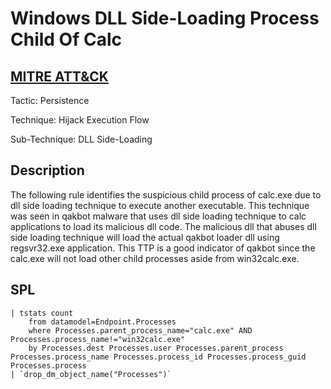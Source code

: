 # Windows DLL Side-Loading Process Child Of Calc

## [MITRE ATT&CK](https://attack.mitre.org/techniques/T1574/002/)
Tactic: Persistence

Technique: Hijack Execution Flow

Sub-Technique: DLL Side-Loading

## Description
The following rule identifies the suspicious child process of calc.exe due to dll side loading technique to execute another executable. This technique was seen in qakbot malware that uses dll side loading technique to calc applications to load its malicious dll code. The malicious dll that abuses dll side loading technique will load the actual qakbot loader dll using regsvr32.exe application. This TTP is a good indicator of qakbot since the calc.exe will not load other child processes aside from win32calc.exe.

## SPL
```spl
| tstats count 
    from datamodel=Endpoint.Processes 
    where Processes.parent_process_name="calc.exe" AND Processes.process_name!="win32calc.exe" 
    by Processes.dest Processes.user Processes.parent_process Processes.process_name Processes.process_id Processes.process_guid Processes.process 
| `drop_dm_object_name("Processes")`
```